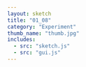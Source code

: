 ```yaml
---
layout: sketch
title: "01_08" 
category: "Experiment" 
thumb_name: "thumb.jpg"
includes:
  - src: "sketch.js"
  - src: "gui.js" 
---
```


<!-- 

  You can change the title, category and thumb as you like 
  (just make sure the folder contain a jpg for the thumb with the correct name)
  Do not change the first line "layout: sketch"

  If you need to customize this html page:
    1) delete the line "layout: sketch"
    2) copy the content of "/_layouts/sketch.html" below. 
    Make sure to leave one line of space between the markup above and the html code

-->